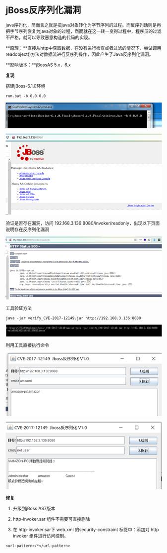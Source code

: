 # jBoss反序列化漏洞

java序列化，简而言之就是把java对象转化为字节序列的过程。而反序列话则是再把字节序列恢复为java对象的过程，然而就在这一转一变得过程中，程序员的过滤不严格，就可以导致恶意构造的代码的实现。

**原理：**直接从http中获取数据，在没有进行检查或者过滤的情况下，尝试调用readobject()方法对数据流进行反序列操作，因此产生了Java反序列化漏洞。

**影响版本：**jBossAS 5.x，6.x

**复现**

搭建jBoss-6.1.0环境

```
run.bat -b 0.0.0.0
```

![](1.png)

![](2.png)

验证是否存在漏洞，访问 192.168.3.136:8080/invoker/readonly，出现以下页面说明存在反序列化漏洞

![](3.png)

工具验证方法

```
java -jar verify_CVE-2017-12149.jar http://192.168.3.136:8080
```

![](4.png)

利用工具直接执行命令

![](5.png)

![](6.png)

**修复**

1. 升级到jBoss AS7版本

2. http-invoker.sar 组件不需要可直接删除

3. 在 http-invoker.sar下 web.xml 的security-constraint 标签中：添加对 http invoker 组件进行访问控制。

```
<url-pattern>/*</url-pattern>
```

